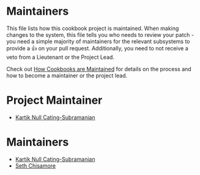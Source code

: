 <!-- This is a generated file. Please do not edit directly -->

# Maintainers
This file lists how this cookbook project is maintained. When making changes to the system, this
file tells you who needs to review your patch - you need a simple majority of maintainers
for the relevant subsystems to provide a :+1: on your pull request. Additionally, you need
to not receive a veto from a Lieutenant or the Project Lead.

Check out [How Cookbooks are Maintained](https://github.com/chef-cookbooks/community_cookbook_documentation/blob/master/CONTRIBUTING.MD) 
for details on the process and how to become a maintainer or the project lead.

# Project Maintainer
* [Kartik Null Cating-Subramanian](https://github.com/ksubrama)

# Maintainers
* [Kartik Null Cating-Subramanian](https://github.com/ksubrama)
* [Seth Chisamore](https://github.com/schisamo)

